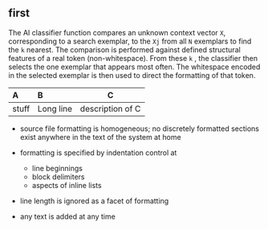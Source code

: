 ## first

The AI classifier function compares an unknown context vector 
`X`, corresponding to a search exemplar, to the `Xj` from all 
`N` exemplars to find the `k` nearest. The comparison is performed 
against defined structural features of a real token (non-whitespace). 
From these `k` , the classifier then selects the one exemplar 
that appears most often. The whitespace encoded in the selected 
exemplar is then used to direct the formatting of that token.

|A    |B        |       C        |
|:----|:--------|:--------------:|
|stuff|Long line|description of C|



- source file formatting is homogeneous; no discretely formatted 
  sections exist anywhere in the text of the system at home
- formatting is specified by indentation control at
    - line beginnings
    - block delimiters
    - aspects of inline lists
- line length is ignored as a facet of formatting


- any text is added at any time